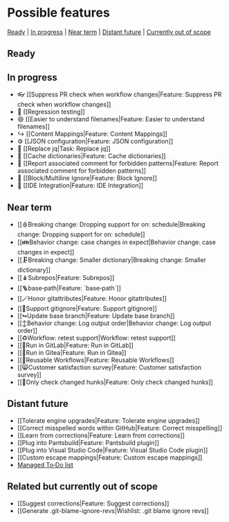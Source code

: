# Possible features

[Ready](#ready) | [In progress](#in-progress) | [Near term](#near-term) | [Distant future](#distant-future) | [Currently out of scope](#related-but-currently-out-of-scope)

## Ready

## In progress

* 👓 [[Suppress PR check when workflow changes|Feature: Suppress PR check when workflow changes]]
* 🧪 [[Regression testing]]
* 😄 [[Easier to understand filenames|Feature: Easier to understand filenames]]
* ↪️ [[Content Mappings|Feature: Content Mappings]]
* ⚙️ [[JSON configuration|Feature: JSON configuration]]
* 🔧 [[Replace jq|Task: Replace jq]]
* 🏦 [[Cache dictionaries|Feature: Cache dictionaries]]
* 💬 [[Report associated comment for forbidden patterns|Feature: Report associated comment for forbidden patterns]]
* 🧱 [[Block/Multiline Ignore|Feature: Block Ignore]]
* 🌉 [[IDE Integration|Feature: IDE Integration]]

## Near term

* [[🩸Breaking change: Dropping support for on: schedule|Breaking change: Dropping support for on: schedule]]
* [[👪Behavior change: case changes in expect|Behavior change: case changes in expect]]
* [[🗜️Breaking change: Smaller dictionary|Breaking change: Smaller dictionary]]
* [[🪆Subrepos|Feature: Subrepos]]
* [[🪜base‐path|Feature: \`base‐path\`]]
* [[🪄Honor gitattributes|Feature: Honor gitattributes]]
* [[🙈Support gitignore|Feature: Support gitignore]]
* [[↬Update base branch|Feature: Update base branch]]
* [[↕️Behavior change: Log output order|Behavior change: Log output order]]
* [[♻️Workflow: retest support|Workflow: retest support]]
* [[🏃Run in GitLab|Feature: Run in GitLab]]
* [[🏃Run in Gitea|Feature: Run in Gitea]]
* [[📄Reusable Workflows|Feature: Reusable Workflows]]
* [[😸Customer satisfaction survey|Feature: Customer satisfaction survey]]
* [[🍪Only check changed hunks|Feature: Only check changed hunks]]

## Distant future

* [[Tolerate engine upgrades|Feature: Tolerate engine upgrades]]
* [[Correct misspelled words within GitHub|Feature: Correct misspelling]]
* [[Learn from corrections|Feature: Learn from corrections]]
* [[Plug into Pantsbuild|Feature: Pantsbuild plugin]]
* [[Plug into Visual Studio Code|Feature: Visual Studio Code plugin]]
* [[Custom escape mappings|Feature: Custom escape mappings]]
* [Managed To‐Do list](https://github.com/check-spelling/check-spelling/wiki/Feature:-Managed-To%E2%80%90Do-list)

## Related but currently out of scope

* [[Suggest corrections|Feature: Suggest corrections]]
* [[Generate .git-blame-ignore-revs|Wishlist: .git blame ignore revs]]
